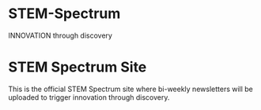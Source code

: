 # STEM-Spectrum
INNOVATION through discovery

# STEM Spectrum Site

This is the official STEM Spectrum site where bi-weekly newsletters will be uploaded to trigger innovation through discovery.
